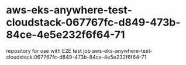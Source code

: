 # aws-eks-anywhere-test-cloudstack-067767fc-d849-473b-84ce-4e5e232f6f64-71
repository for use with E2E test job aws-eks-anywhere-test-cloudstack:067767fc-d849-473b-84ce-4e5e232f6f64-71
